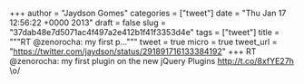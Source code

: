 
+++
author = "Jaydson Gomes"
categories = ["tweet"]
date = "Thu Jan 17 12:56:22 +0000 2013"
draft = false
slug = "37dab48e7d5071ac4f497a2e412b1f41f3353d4e"
tags = ["tweet"]
title = """RT @zenorocha: my first p..."""
tweet = true
micro = true
tweet_url = "https://twitter.com/jaydson/status/291891716133384192"
+++
RT @zenorocha: my first plugin on the new jQuery Plugins http://t.co/8xfYE27h \o/
